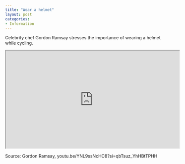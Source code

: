 ```yaml
---
title: "Wear a helmet"
layout: post
categories:
- Information
---
```


Celebrity chef Gordon Ramsay stresses the importance of wearing a helmet while cycling.

<iframe width="560" height="315" src="https://www.youtube.com/embed/YNL9ssNcHC8?si=GutwEpqnsp6YLCpC" title="Wear a helmet when cycling" allow="accelerometer; autoplay; clipboard-write; encrypted-media; gyroscope; picture-in-picture; web-share" referrerpolicy="strict-origin-when-cross-origin" allowfullscreen></iframe>

Source: Gordon Ramsay, youtu.be/YNL9ssNcHC8?si=qbTsuz_YhHBtTPHH
